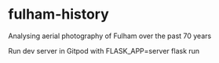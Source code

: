 # fulham-history
Analysing aerial photography of Fulham over the past 70 years

Run dev server in Gitpod with
FLASK_APP=server flask run